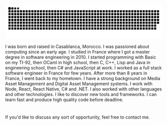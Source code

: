 <picture>
  <source media="(prefers-color-scheme: dark)" srcset="https://raw.githubusercontent.com/aelassas/aelassas/output/github-snake-dark.svg" />
  <source media="(prefers-color-scheme: light)" srcset="https://raw.githubusercontent.com/aelassas/aelassas/output/github-snake.svg" />
  <img alt="github-snake" src="https://raw.githubusercontent.com/aelassas/aelassas/output/github-snake.svg" />
</picture>

I was born and raised in Casablanca, Morocco. I was passioned about computing since an early age. I studied in France where I got a master degree in software engineering in 2010. I started programming with Basic on my TI-92, then OCaml in high school, then C, C++, Lisp and Java in engineering school, then C# and JavaScript at work. I worked as a full stack software engineer in France for few years. After more than 8 years in France, I went back to my hometown. I have a strong background on Media Asset Management and Digital Asset Management systems. I work with Node, React, React Native, C# and .NET. I also worked with other languages and other technologies. I like to discover new tools and frameworks. I can learn fast and produce high quality code before deadline.

#
If you'd like to discuss any sort of opportunity, feel free to contact me.
